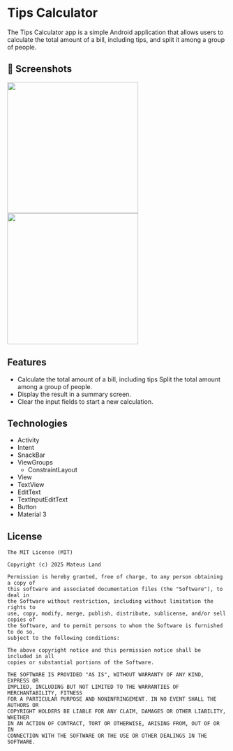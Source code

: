 # Tips Calculator
The Tips Calculator app is a simple Android application that allows users to calculate the total amount of a bill, including tips, and split it among a group of people.

## :camera_flash: Screenshots
<!-- You can add more screenshots here if you like -->
<img src="https://github.com/MateusLand/BMICalculator/assets/77392394/ab05187f-e512-49ae-90dd-6ce344ce97e5" width=300/> 
<img src="https://github.com/MateusLand/BMICalculator/assets/77392394/8e56b7ac-aa6f-45fe-bfc1-9b6ea4c30771" width=300/>

## Features
- Calculate the total amount of a bill, including tips Split the total amount among a group of people.
-  Display the result in a summary screen.
-  Clear the input fields to start a new calculation.

## Technologies
- Activity
- Intent
- SnackBar
- ViewGroups
  - ConstraintLayout
- View
- TextView
- EditText
- TextInputEditText
- Button
- Material 3


## License
```
The MIT License (MIT)

Copyright (c) 2025 Mateus Land

Permission is hereby granted, free of charge, to any person obtaining a copy of
this software and associated documentation files (the "Software"), to deal in
the Software without restriction, including without limitation the rights to
use, copy, modify, merge, publish, distribute, sublicense, and/or sell copies of
the Software, and to permit persons to whom the Software is furnished to do so,
subject to the following conditions:

The above copyright notice and this permission notice shall be included in all
copies or substantial portions of the Software.

THE SOFTWARE IS PROVIDED "AS IS", WITHOUT WARRANTY OF ANY KIND, EXPRESS OR
IMPLIED, INCLUDING BUT NOT LIMITED TO THE WARRANTIES OF MERCHANTABILITY, FITNESS
FOR A PARTICULAR PURPOSE AND NONINFRINGEMENT. IN NO EVENT SHALL THE AUTHORS OR
COPYRIGHT HOLDERS BE LIABLE FOR ANY CLAIM, DAMAGES OR OTHER LIABILITY, WHETHER
IN AN ACTION OF CONTRACT, TORT OR OTHERWISE, ARISING FROM, OUT OF OR IN
CONNECTION WITH THE SOFTWARE OR THE USE OR OTHER DEALINGS IN THE SOFTWARE.
```

